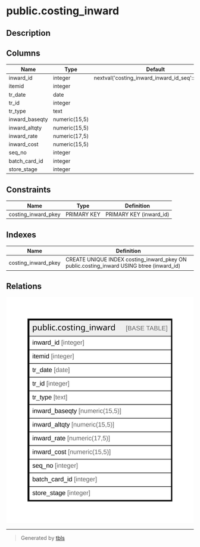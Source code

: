 # public.costing_inward

## Description

## Columns

| Name | Type | Default | Nullable | Children | Parents | Comment |
| ---- | ---- | ------- | -------- | -------- | ------- | ------- |
| inward_id | integer | nextval('costing_inward_inward_id_seq'::regclass) | false |  |  |  |
| itemid | integer |  | false |  |  |  |
| tr_date | date |  | false |  |  |  |
| tr_id | integer |  | false |  |  |  |
| tr_type | text |  | false |  |  |  |
| inward_baseqty | numeric(15,5) |  | false |  |  |  |
| inward_altqty | numeric(15,5) |  | false |  |  |  |
| inward_rate | numeric(17,5) |  | false |  |  |  |
| inward_cost | numeric(15,5) |  | false |  |  |  |
| seq_no | integer |  | false |  |  |  |
| batch_card_id | integer |  | true |  |  |  |
| store_stage | integer |  | false |  |  |  |

## Constraints

| Name | Type | Definition |
| ---- | ---- | ---------- |
| costing_inward_pkey | PRIMARY KEY | PRIMARY KEY (inward_id) |

## Indexes

| Name | Definition |
| ---- | ---------- |
| costing_inward_pkey | CREATE UNIQUE INDEX costing_inward_pkey ON public.costing_inward USING btree (inward_id) |

## Relations

![er](public.costing_inward.svg)

---

> Generated by [tbls](https://github.com/k1LoW/tbls)
